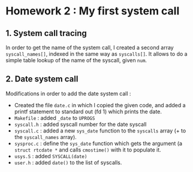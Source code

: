 # Homework 2 : My first system call

## 1. System call tracing
In order to get the name of the system call, I created a second array `syscall_names[]`, indexed in the same way as `syscalls[]`. It allows to do a simple table lookup of the name of the syscall, given `num`.

## 2. Date system call
Modifications in order to add the date system call :

* Created the file `date.c` in which I copied the given code, and added a printf statement to standard out (fd 1) which prints the date.
* `Makefile` : added `_date` to `UPROGS`
* `syscall.h` : added syscall number for the date syscall
* `syscall.c` : added a new `sys_date` function to the `syscalls` array (+ to the `syscall_names` array).
* `sysproc.c` : define the `sys_date` function which gets the argument (a `struct rtcdate *` and calls `cmostime()` with it to populate it.
* `usys.S` : added `SYSCALL(date)`
* `user.h` : added `date()` to the list of syscalls.